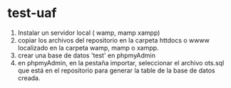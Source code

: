 # test-uaf

1. Instalar un servidor local ( wamp, mamp xampp)
2. copiar los archivos del repositorio en la carpeta httdocs o wwww localizado en la carpeta wamp, mamp o xampp.
3. crear una base de datos 'test' en phpmyAdmin
4. en phpmyAdmin, en la pestaña importar, seleccionar el archivo ots.sql que está en el repositorio  para generar la table de la base de datos creada.



